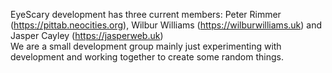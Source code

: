 EyeScary development has three current members: Peter Rimmer (https://pittab.neocities.org), Wilbur Williams (https://wilburwilliams.uk) and Jasper Cayley (https://jasperweb.uk)  
We are a small development group mainly just experimenting with development and working together to create some random things.
